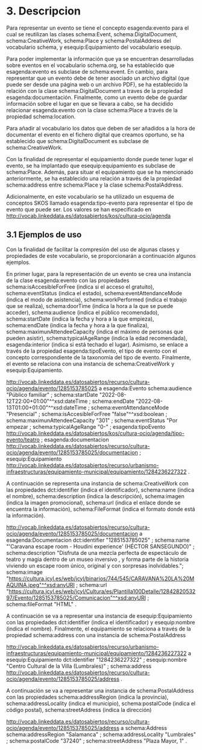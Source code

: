 # 3. Descripcion

Para representar un evento se tiene el concepto esagenda:evento para el cual se reutilizan las clases schema:Event, schema:DigitalDocument, schema:CreativeWork, schema:Place y schema:PostalAddress del vocabulario schema, y esequip:Equipamiento del vocabulario esequip.

Para poder implementar la información que ya se encuentran desarrolladas sobre eventos en el vocabulario schema.org, se ha establecido que esagenda:evento es subclase de schema:event. En cambio, para representar que un evento debe de tener asociado un archivo digital (que puede ser desde una página web o un archivo PDF), se ha establecido la relación con la clase schema:DigitalDocument a traves de la propiedad esagenda:documentación. Finalmente, como un evento debe de guardar información sobre el lugar en que se llevara a cabo, se ha decidido relacionar esagenda:evento con la clase schema:Place a través de la propiedad schema:location.

Para añadir al vocabulario los datos que deben de ser añadidos a la hora de documentar el evento en el fichero digital que creamos oportuno, se ha establecido que schema:DigitalDocument es subclase de schema:CreativeWork.

Con la finalidad de representar el equipamiento donde puede tener lugar el evento, se ha implantado que esequip:equipamiento es subclase de schema:Place. Además, para situar el equipamiento que se ha mencionado anteriormente, se ha establecido una relación a través de la propiedad schema:address entre schema:Place y la clase schema:PostalAddress.

Adicionalmente, en este vocabulario se ha utilizado un esquema de conceptos SKOS llamado esagenda:tipo-evento para representar el tipo de evento que puede ser. Los valores se han especificado en <http://vocab.linkeddata.es/datosabiertos/kos/cultura-ocio/agenda>

## 3.1 Ejemplos de uso

Con la finalidad de facilitar la compresión del uso de algunas clases y propiedades de este vocabulario, se proporcionarán a continuación algunos ejemplos.

En primer lugar, para la representación de un evento se crea una instancia de la clase esagenda:evento con las propiedades schema:isAccesibleForFree (indica si el acceso el gratuito), schema:eventStatus (indica el estado), schema:eventAttendanceMode (indica el modo de asistencia), schema:workPerformed (indica el trabajo que se realiza), schema:doorTime (indica la hora a la que se puede acceder), schema:audience (indica el público recomendado), schema:startDate (indica la fecha y hora a la que empieza), schema:endDate (indica la fecha y hora a la que finaliza), schema:maximunAttendeeCapacity (indica el máximo de personas que pueden asistir), schema:typicalAgeRange (indica la edad recomendada), esagenda:interior (indica si está techado el lugar). Asimismo, se enlace a través de la propiedad esagenda:tipoEvento, el tipo de evento con el concepto correspondiente de la taxonomía del tipo de evento. Finalmente, el evento se relaciona con una instancia de schema:CreativeWork y esequip:Equipamiento.

<http://vocab.linkeddata.es/datosabiertos/recurso/cultura-ocio/agenda/evento/1285153785025> a esagenda:Evento
    schema:audience  "Público familiar" ; 
    schema:startDate "2022-08-12T22:00+01:00"^^xsd:dateTime ;
    schema:endDate "2022-08-13T01:00+01:00"^^xsd:dateTime ;
    schema:eventAttendanceMode "Presencial" ;
    schema:isAccesibleForFree "false"^^xsd:boolean ;
    schema:maximunAttendeeCapacity "301" ;
    schema:eventStatus "Por empezar ;
    schema:typicalAgeRange "0-" ;
    esagenda:tipoEvento <http://vocab.linkeddata.es/datosabiertos/kos/cultura-ocio/agenda/tipo-evento/teatro> ;
    esagenda:documentacion <http://vocab.linkeddata.es/datosabiertos/recurso/cultura-ocio/agenda/evento/1285153785025/documentacion> ;
    esequip:Equipamiento <http://vocab.linkeddata.es/datosabiertos/recurso/urbanismo-infraestructuras/equipamiento-municipal/equipamiento/1284236227322> .


A continuación se representa una instancia de schema:CreativeWork con las propiedades dct:identifier (indica el identificador), schema:name (indica el nombre), schema:description (indica la descripción), schema:imagen (indica la imagen promocional), schema:url (indica el enlace donde se encuentra la información), schema:FileFormat (indica el formato donde está la información).

<http://vocab.linkeddata.es/datosabiertos/recurso/cultura-ocio/agenda/evento/1285153785025/documentacion> a esagenda:Documentacion
    dct:identifier "1285153785025" ;
    schema:name "'Caravana escape room - Houdini experience' (HÉCTOR SANSEGUNDO)" ;
    schema:description "Disfruta de una mezcla perfecta de espectáculo de teatro y magia dentro de un museo inversivo , y forma parte de la historia viviendo un escape room único, original y con sorpresas inolvidables."; 
    schema:image "https://cultura.jcyl.es/web/jcyl/binarios/744/545/CARAVANA%20LA%20MAQUINA.jpeg"^^xsd:anyURI ;
    schema:url "https://cultura.jcyl.es/web/jcyl/Cultura/es/Plantilla100Detalle/1284282053297/Evento/1285153785025/Comunicacion"^^xsd:anyURI ;
    schema:fileFormat "HTML" .

A continuación se va a representar una instancia de esequip:Equipamiento con las propiedades dct:identifier (indica el identificador) y esequip:nombre (indica el nombre). Finalmente, el equipamiento se relaciona a través de la propiedad schema:address con una instancia de schema:PostalAddress

<http://vocab.linkeddata.es/datosabiertos/recurso/urbanismo-infraestructuras/equipamiento-municipal/equipamiento/1284236227322> a esequip:Equipamiento
    dct:identifier "1284236227322" ;
    esequip:nombre "Centro Cultural de la Villa (Lumbrales)" ;
    schema:address <http://vocab.linkeddata.es/datosabiertos/recurso/cultura-ocio/agenda/evento/1285153785025/address> .

A continuación se va a representar una instancia de schema:PostalAddress con las propiedades schema:addressRegion (indica la provincia), schema:addressLocality (indica el municipio), schema:postalCode (indica el código postal), schema:streetAddress (indica la dirección)

<http://vocab.linkeddata.es/datosabiertos/recurso/cultura-ocio/agenda/evento/1285153785025/address> a schema:Address
    schema:addressRegion "Salamanca" ;
    schema:addressLocality "Lumbrales" ;
    schema:postalCode "37240" ;
    schema:streetAddress "Plaza Mayor, 1" .
